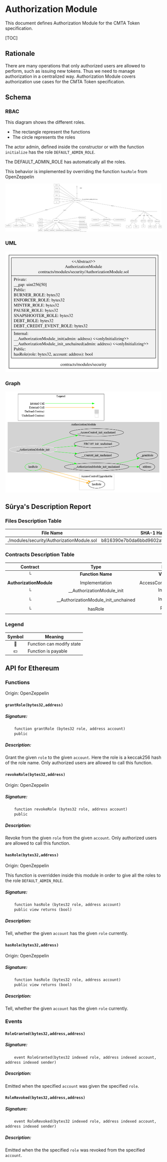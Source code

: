 # Authorization Module

This document defines Authorization Module for the CMTA Token specification.

[TOC]

## Rationale

There are many operations that only authorized users are allowed to perform, such as issuing new tokens. Thus we need to manage authorization in a centralized way.
Authorization Module covers authorization use cases for the CMTA Token specification.



## Schema

### RBAC

This diagram shows the different roles.

- The rectangle represent the functions
- The circle represents the roles

The actor admin, defined inside the constructor or with the function `initialize` has the role `DEFAULT_ADMIN_ROLE`.

The DEFAULT_ADMIN_ROLE has automatically all the roles.

This behavior is implemented by overriding the function `hasRole` from OpenZeppelin

![RBAC-diagram](../../../general/accessControl/RBAC-diagram.svg)

### UML

![AuthorizationModule](../../schema/sol2uml/security/AuthorizationModule.svg)

### Graph

![surya_graph_AuthorizationModule.sol](../../schema/surya_graph/surya_graph_AuthorizationModule.sol.png)

## Sūrya's Description Report

### Files Description Table


| File Name                                  | SHA-1 Hash                               |
| ------------------------------------------ | ---------------------------------------- |
| ./modules/security/AuthorizationModule.sol | b816390e7b0da6bbd9602af5a7f92dfc0095bbcd |


### Contracts Description Table


|        Contract         |                 Type                 |          Bases           |                |                  |
| :---------------------: | :----------------------------------: | :----------------------: | :------------: | :--------------: |
|            └            |          **Function Name**           |      **Visibility**      | **Mutability** |  **Modifiers**   |
|                         |                                      |                          |                |                  |
| **AuthorizationModule** |            Implementation            | AccessControlUpgradeable |                |                  |
|            └            |      __AuthorizationModule_init      |        Internal 🔒        |       🛑        | onlyInitializing |
|            └            | __AuthorizationModule_init_unchained |        Internal 🔒        |       🛑        | onlyInitializing |
|            └            |               hasRole                |         Public ❗️         |                |       NO❗️        |


### Legend

| Symbol | Meaning                   |
| :----: | ------------------------- |
|   🛑    | Function can modify state |
|   💵    | Function is payable       |

## API for Ethereum

### Functions

Origin: OpenZeppelin

#### `grantRole(bytes32,address)`

##### Signature:

```solidity
    function grantRole (bytes32 role, address account)
    public
```

##### Description:

Grant the given `role` to the given `account`.
Here the role is a keccak256 hash of the role name.
Only authorized users are allowed to call this function.

#### `revokeRole(bytes32,address)`

Origin: OpenZeppelin

##### Signature:

```solidity
    function revokeRole (bytes32 role, address account)
    public
```

##### Description:

Revoke from the given `role` from the given `account`.
Only authorized users are allowed to call this function.

#### `hasRole(bytes32,address)`

Origin: OpenZeppelin

This function is overridden inside this module in order to give all the roles to the role `DEFAULT_ADMIN_ROLE`.

##### Signature:

```solidity
    function hasRole (bytes32 role, address account)
    public view returns (bool)
```

##### Description:

Tell, whether the given `account` has the given `role` currently.

#### `hasRole(bytes32,address)`

Origin: OpenZeppelin

##### Signature:

```solidity
    function hasRole (bytes32 role, address account)
    public view returns (bool)
```

##### Description:

Tell, whether the given `account` has the given `role` currently.



### Events

#### `RoleGranted(bytes32,address,address)`

##### Signature:

```solidity
    event RoleGranted(bytes32 indexed role, address indexed account, address indexed sender)
```

##### Description:

Emitted when the specified `account` was given the specified `role`.

#### `RoleRevoked(bytes32,address,address)`

##### Signature:

```solidity
    event RoleRevoked(bytes32 indexed role, address indexed account, address indexed sender)
```

##### Description:

Emitted when the the specified `role` was revoked from the specified `account`.
